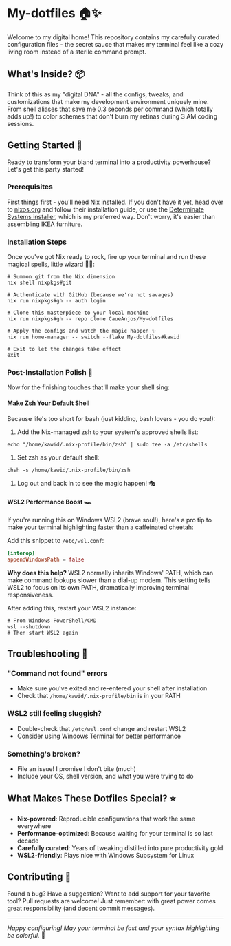 # My-dotfiles 🏠✨

Welcome to my digital home! This repository contains my carefully curated
configuration files - the secret sauce that makes my terminal feel like a cozy
living room instead of a sterile command prompt.

## What's Inside? 📦

Think of this as my "digital DNA" - all the configs, tweaks, and customizations
that make my development environment uniquely mine. From shell aliases that save
me 0.3 seconds per command (which totally adds up!) to color schemes that don't
burn my retinas during 3 AM coding sessions.

## Getting Started 🚀

Ready to transform your bland terminal into a productivity powerhouse? Let's get
this party started!

### Prerequisites

First things first - you'll need Nix installed. If you don't have it yet, head
over to [nixos.org](https://nixos.org/download.html) and follow their
installation guide, or use the
[Determinate Systems installer](https://docs.determinate.systems/), which is my
preferred way. Don't worry, it's easier than assembling IKEA furniture.

### Installation Steps

Once you've got Nix ready to rock, fire up your terminal and run these magical
spells, little wizard 🧙‍♂️:

```shell
# Summon git from the Nix dimension
nix shell nixpkgs#git

# Authenticate with GitHub (because we're not savages)
nix run nixpkgs#gh -- auth login

# Clone this masterpiece to your local machine
nix run nixpkgs#gh -- repo clone CaueAnjos/My-dotfiles

# Apply the configs and watch the magic happen ✨
nix run home-manager -- switch --flake My-dotfiles#kawid

# Exit to let the changes take effect
exit
```

### Post-Installation Polish 🎨

Now for the finishing touches that'll make your shell sing:

#### Make Zsh Your Default Shell

Because life's too short for bash (just kidding, bash lovers - you do you!):

1. Add the Nix-managed zsh to your system's approved shells list:

```shell
echo "/home/kawid/.nix-profile/bin/zsh" | sudo tee -a /etc/shells
```

1. Set zsh as your default shell:

```shell
chsh -s /home/kawid/.nix-profile/bin/zsh
```

1. Log out and back in to see the magic happen! 🎭

#### WSL2 Performance Boost 🏎️

If you're running this on Windows WSL2 (brave soul!), here's a pro tip to make
your terminal highlighting faster than a caffeinated cheetah:

Add this snippet to `/etc/wsl.conf`:

```toml
[interop]
appendWindowsPath = false
```

**Why does this help?** WSL2 normally inherits Windows' PATH, which can make
command lookups slower than a dial-up modem. This setting tells WSL2 to focus on
its own PATH, dramatically improving terminal responsiveness.

After adding this, restart your WSL2 instance:

```shell
# From Windows PowerShell/CMD
wsl --shutdown
# Then start WSL2 again
```

## Troubleshooting 🔧

### "Command not found" errors

- Make sure you've exited and re-entered your shell after installation
- Check that `/home/kawid/.nix-profile/bin` is in your PATH

### WSL2 still feeling sluggish?

- Double-check that `/etc/wsl.conf` change and restart WSL2
- Consider using Windows Terminal for better performance

### Something's broken?

- File an issue! I promise I don't bite (much)
- Include your OS, shell version, and what you were trying to do

## What Makes These Dotfiles Special? ⭐

- **Nix-powered**: Reproducible configurations that work the same everywhere
- **Performance-optimized**: Because waiting for your terminal is so last decade
- **Carefully curated**: Years of tweaking distilled into pure productivity gold
- **WSL2-friendly**: Plays nice with Windows Subsystem for Linux

## Contributing 🤝

Found a bug? Have a suggestion? Want to add support for your favorite tool? Pull
requests are welcome! Just remember: with great power comes great responsibility
(and decent commit messages).

---

_Happy configuring! May your terminal be fast and your syntax highlighting be
colorful._ 🌈
